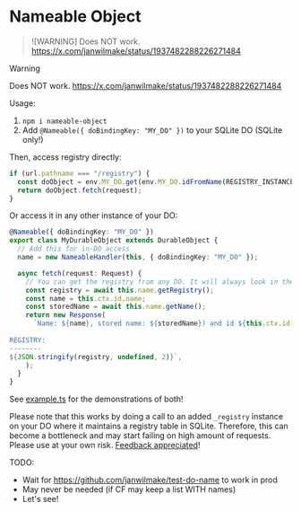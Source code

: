 # Nameable Object

> ![WARNING]
> Does NOT work. https://x.com/janwilmake/status/1937482288226271484

> [!WARNING]
> Does NOT work. https://x.com/janwilmake/status/1937482288226271484

Usage:

1. `npm i nameable-object`
2. Add `@Nameable({ doBindingKey: "MY_DO" })` to your SQLite DO (SQLite only!)

Then, access registry directly:

```ts
if (url.pathname === "/registry") {
  const doObject = env.MY_DO.get(env.MY_DO.idFromName(REGISTRY_INSTANCE));
  return doObject.fetch(request);
}
```

Or access it in any other instance of your DO:

```ts
@Nameable({ doBindingKey: "MY_DO" })
export class MyDurableObject extends DurableObject {
  // Add this for in-DO access
  name = new NameableHandler(this, { doBindingKey: "MY_DO" });

  async fetch(request: Request) {
    // You can get the registry from any DO. It will always look in the registry instance of your DO.
    const registry = await this.name.getRegistry();
    const name = this.ctx.id.name;
    const storedName = await this.name.getName();
    return new Response(
      `Name: ${name}, stored name: ${storedName}) and id ${this.ctx.id.toString()}. 
      
REGISTRY:
--------
${JSON.stringify(registry, undefined, 2)}`,
    );
  }
}
```

See [example.ts](example.ts) for the demonstrations of both!

Please note that this works by doing a call to an added `_registry` instance on your DO where it maintains a registry table in SQLite. Therefore, this can become a bottleneck and may start failing on high amount of requests. Please use at your own risk. [Feedback appreciated](https://x.com/janwilmake/status/1937482288226271484)!

TODO:

- Wait for https://github.com/janwilmake/test-do-name to work in prod
- May never be needed (if CF may keep a list WITH names)
- Let's see!
